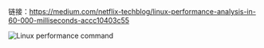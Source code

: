 链接：https://medium.com/netflix-techblog/linux-performance-analysis-in-60-000-milliseconds-accc10403c55


<img alt="Linux performance command" src="toolbox/linux_performance_command.jpg">
